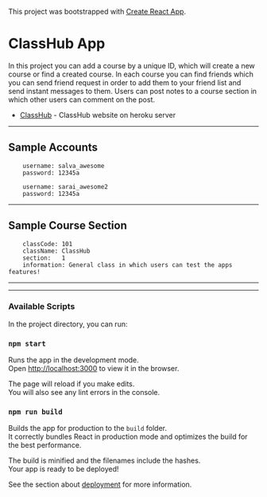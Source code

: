 This project was bootstrapped with [Create React App](https://github.com/facebook/create-react-app).

# ClassHub App 

In this project you can add a course by a unique ID, which will create a new course or find a created course. In each course you can find friends which you can send friend request in order to add them to your friend list and send instant messages to them. Users can post notes to a course section in which other users can comment on the post. 

* [ClassHub](https://classhub-hunter.herokuapp.com) -  ClassHub website on heroku server

---
## Sample Accounts
```
    username: salva_awesome
    password: 12345a

    username: sarai_awesome2
    password: 12345a
```
---
## Sample Course Section
```
    classCode: 101
    className: ClassHub
    section:   1
    information: General class in which users can test the apps features!
```
---
---

### Available Scripts

In the project directory, you can run:

### `npm start`

Runs the app in the development mode.<br>
Open [http://localhost:3000](http://localhost:3000) to view it in the browser.

The page will reload if you make edits.<br>
You will also see any lint errors in the console.

### `npm run build`

Builds the app for production to the `build` folder.<br>
It correctly bundles React in production mode and optimizes the build for the best performance.

The build is minified and the filenames include the hashes.<br>
Your app is ready to be deployed!

See the section about [deployment](https://facebook.github.io/create-react-app/docs/deployment) for more information.

